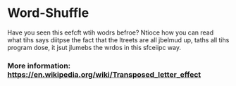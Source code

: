 # Word-Shuffle
Have you seen this eefcft wtih wodrs befroe? Ntioce how you can read what tihs says diitpse the fact that the ltreets are all jbelmud up, taths all tihs program dose, it jsut jlumebs the wrdos in this sfceiipc way.

### More information: https://en.wikipedia.org/wiki/Transposed_letter_effect
